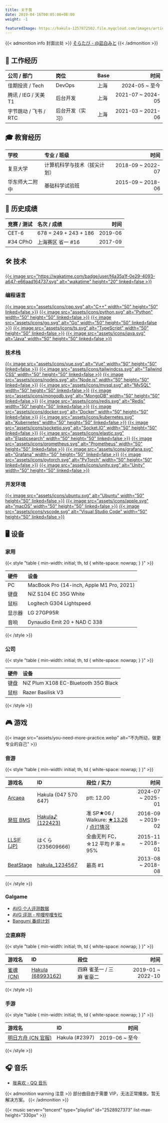 ```yaml
---
title: 关于我
date: 2019-04-16T00:05:00+08:00
weight: -1

featuredImage: https://hakula-1257872502.file.myqcloud.com/images/article-covers/64035231.webp
---
```


{{< admonition info 封面出处 >}}
[そらたび - @凪白みと](https://www.pixiv.net/artworks/64035231)
{{< /admonition >}}

## :briefcase: 工作经历

| 公司 / 部门           | 岗位             | Base |              时间 |
| :-------------------- | :--------------- | :--- | ----------------: |
| 佳期投资 / Tech       | DevOps           | 上海 |    2024-05 ~ 至今 |
| 腾讯 / IEG / 天美 T1  | 后台开发         | 上海 | 2021-07 ~ 2024-05 |
| 字节跳动 / 飞书 / RTC | 后台开发（实习） | 上海 | 2021-03 ~ 2021-06 |

## :mortar_board: 教育经历

| 学校           | 专业 / 班级                  |              时间 |
| :------------- | :--------------------------- | ----------------: |
| 复旦大学       | 计算机科学与技术（拔尖计划） | 2018-09 ~ 2022-07 |
| 华东师大二附中 | 基础科学试验班               | 2015-09 ~ 2018-06 |

## :star2: 历史成绩

| 竞赛 / 测试 | 名次 / 成绩           |    时间 |
| :---------- | :-------------------- | ------: |
| CET-6       | 678 = 249 + 243 + 186 | 2019-06 |
| #34 CPhO    | 上海赛区 省一 #16     | 2017-09 |

## :hammer_and_wrench: 技术

[{{< image src="https://wakatime.com/badge/user/f4a35a1f-0e29-4093-a647-e66aad164737.svg" alt="wakatime" height="20" linked=false >}}](https://wakatime.com/@f4a35a1f-0e29-4093-a647-e66aad164737)

### 编程语言

[{{< image src="assets/icons/cpp.svg" alt="C++" width="50" height="50" linked=false >}}](https://www.cplusplus.com)
[{{< image src="assets/icons/python.svg" alt="Python" width="50" height="50" linked=false >}}](https://www.python.org)
[{{< image src="assets/icons/go.svg" alt="Go" width="50" height="50" linked=false >}}](https://golang.org)
[{{< image src="assets/icons/ts.svg" alt="TypeScript" width="50" height="50" linked=false >}}](https://www.typescriptlang.org)
[{{< image src="assets/icons/java.svg" alt="Java" width="50" height="50" linked=false >}}](https://www.java.com)

### 技术栈

[{{< image src="assets/icons/vue.svg" alt="Vue" width="50" height="50" linked=false >}}](https://vuejs.org)
[{{< image src="assets/icons/tailwindcss.svg" alt="Tailwind CSS" width="50" height="50" linked=false >}}](https://tailwindcss.com)
[{{< image src="assets/icons/nodejs.svg" alt="Node.js" width="50" height="50" linked=false >}}](https://nodejs.org)
[{{< image src="assets/icons/mysql.svg" alt="MySQL" width="50" height="50" linked=false >}}](https://www.mysql.com)
[{{< image src="assets/icons/mongodb.svg" alt="MongoDB" width="50" height="50" linked=false >}}](https://www.mongodb.com)
[{{< image src="assets/icons/redis.svg" alt="Redis" width="50" height="50" linked=false >}}](https://redis.io)
[{{< image src="assets/icons/docker.svg" alt="Docker" width="50" height="50" linked=false >}}](https://www.docker.com)
[{{< image src="assets/icons/kubernetes.svg" alt="Kubernetes" width="50" height="50" linked=false >}}](https://kubernetes.io)
[{{< image src="assets/icons/socketio.svg" alt="Socket.IO" width="50" height="50" linked=false >}}](https://socket.io)
[{{< image src="assets/icons/elastic.svg" alt="Elasticsearch" width="50" height="50" linked=false >}}](https://www.elastic.co)
[{{< image src="assets/icons/prometheus.svg" alt="Prometheus" width="50" height="50" linked=false >}}](https://prometheus.io)
[{{< image src="assets/icons/grafana.svg" alt="Grafana" width="50" height="50" linked=false >}}](https://grafana.com)
[{{< image src="assets/icons/pytorch.svg" alt="PyTorch" width="50" height="50" linked=false >}}](https://pytorch.org)
[{{< image src="assets/icons/unity.svg" alt="Unity" width="50" height="50" linked=false >}}](https://unity.com)

### 开发环境

[{{< image src="assets/icons/ubuntu.svg" alt="Ubuntu" width="50" height="50" linked=false >}}](https://ubuntu.com)
[{{< image src="assets/icons/apple.svg" alt="macOS" width="50" height="50" linked=false >}}](https://www.apple.com/macos)
[{{< image src="assets/icons/vscode.svg" alt="Visual Studio Code" width="50" height="50" linked=false >}}](https://code.visualstudio.com)

## :desktop_computer: 设备

### 家用

{{< style "table { min-width: initial; th, td { white-space: nowrap; } }" >}}

| 硬件   | 设备                                      |
| :----- | :---------------------------------------- |
| PC     | MacBook Pro (14-inch, Apple M1 Pro, 2021) |
| 键盘   | NiZ S104 EC 35G White                     |
| 鼠标   | Logitech G304 Lightspeed                  |
| 显示器 | LG 27GP95R                                |
| 音响   | Dynaudio Emit 20 + NAD C 338              |

{{< /style >}}

### 公司

{{< style "table { min-width: initial; th, td { white-space: nowrap; } }" >}}

| 硬件 | 设备                                 |
| :--- | :----------------------------------- |
| 键盘 | NiZ Plum X108 EC-Bluetooth 35G Black |
| 鼠标 | Razer Basilisk V3                    |

{{< /style >}}

## :video_game: 游戏

{{< image src="assets/you-need-more-practice.webp" alt="不为所动，做更专业的自己" >}}

### 音游

{{< style "table { min-width: initial; th, td { white-space: nowrap; } }" >}}

| 游戏名                 | ID                             | 段位 / 实力                                               |              时间 |
| :--------------------- | :----------------------------- | :-------------------------------------------------------- | ----------------: |
| [Arcaea][arcaea]       | Hakula (047 570 647)           | ptt: 12.00                                                | 2024-07 ~ 2025-01 |
| [発狂 BMS][lr2ir]      | [Hakula♪ (122423)][lr2ir-me]   | 准 SP★06 / Walkure: [★13.26][walkure] / [点灯情况][lamps] | 2016-09 ~ 2019-02 |
| [LLSIF (JP)][llsif]    | はくら (235609666)             | 全曲无判 FC，☆12 平均 P 率 ≈ 95%                          | 2015-11 ~ 2018-01 |
| [BeatStage][beatstage] | [hakula_1234567][beatstage-me] | 最高 #1                                                   | 2013-08 ~ 2018-08 |

[arcaea]: https://arcaea.lowiro.com
[lr2ir]: http://www.dream-pro.info/~lavalse/LR2IR/search.cgi?mode=search&type=insane
[lr2ir-me]: http://www.dream-pro.info/~lavalse/LR2IR/search.cgi?mode=mypage&playerid=122423
[walkure]: http://walkure.net/hakkyou/recommended_mypage.html?playerid=122423
[lamps]: https://www.notepara.com/bms_table/insane1/122423
[llsif]: https://lovelive-sif.bushimo.jp
[beatstage]: https://www.beatstage.com
[beatstage-me]: https://www.beatstage.com/profile/16666

{{< /style >}}

### Galgame

- [AVG 个人评测数据](/posts/avg/impressions)
- [AVG 评测 - 哔哩哔哩专栏](https://www.bilibili.com/read/readlist/rl228822)
- [Bangumi 番组计划](https://bgm.tv/user/hakula_1234567)

### 立直麻将

{{< style "table { min-width: initial; th, td { white-space: nowrap; } }" >}}

| 游戏名               | ID                              | 段位                      |              时间 |
| :------------------- | :------------------------------ | :------------------------ | ----------------: |
| [雀魂 (CN)][majsoul] | [Hakula (68993162)][majsoul-me] | 四麻 雀圣一 / 三麻 雀豪二 | 2019-01 ~ 2022-10 |

[majsoul]: https://www.maj-soul.net
[majsoul-me]: https://amae-koromo.sapk.ch/player/697658

{{< /style >}}

### 手游

{{< style "table { min-width: initial; th, td { white-space: nowrap; } }" >}}

| 游戏名                     | ID             |           时间 |
| :------------------------- | :------------- | -------------: |
| [明日方舟 (CN 官服)][arkn] | Hakula (#2397) | 2019-06 ~ 至今 |

[arkn]: https://ak.hypergryph.com

{{< /style >}}

## :headphones: 音乐

- [我喜欢 - QQ 音乐](https://y.qq.com/n/ryqq/profile/like/song?uin=oK457i-Powol7c**)

{{< admonition warning 注意 >}}
部分曲目由于需要 VIP，无法正常播放。暂无解决方案。
{{< /admonition >}}

{{< music server="tencent" type="playlist" id="2528927373" list-max-height="330px" >}}
